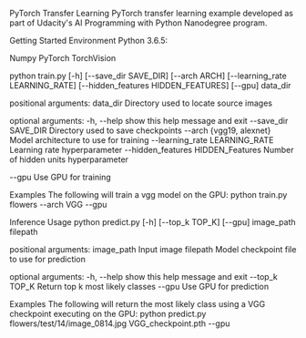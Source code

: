 PyTorch Transfer Learning
PyTorch transfer learning example developed as part of Udacity's AI Programming with Python Nanodegree program.

Getting Started
Environment
Python 3.6.5:

Numpy
PyTorch
TorchVision

python train.py [-h] [--save_dir SAVE_DIR] [--arch ARCH]
                [--learning_rate LEARNING_RATE]
                [--hidden_features HIDDEN_FEATURES] [--gpu]
                data_dir

positional arguments:
  data_dir              Directory used to locate source images

optional arguments:
  -h, --help            show this help message and exit
  --save_dir SAVE_DIR   Directory used to save checkpoints
  --arch {vgg19, alexnet}
                        Model architecture to use for training
  --learning_rate LEARNING_RATE
                        Learning rate hyperparameter
  --hidden_features HIDDEN_Features
                        Number of hidden units hyperparameter

  --gpu                 Use GPU for training
 

Examples
The following will train a vgg model on the GPU:
python train.py flowers --arch VGG --gpu 

Inference
Usage
python predict.py  [-h] [--top_k TOP_K] [--gpu] image_path filepath
                 

positional arguments:
  image_path            Input image
  filepath              Model checkpoint file to use for prediction

optional arguments:
  -h, --help            show this help message and exit
  --top_k TOP_K         Return top k most likely classes
  --gpu                 Use GPU for prediction

Examples
The following will return the most likely class using a VGG checkpoint executing on the GPU:
python predict.py flowers/test/14/image_0814.jpg VGG_checkpoint.pth --gpu

